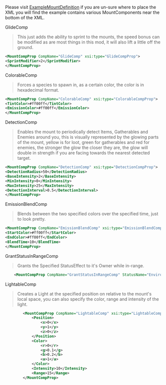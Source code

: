 
Please visit [ExampleMountDefinition](https://github.com/Grim-/Outward.Mount/edit/main/docs/ExampleMountDefinition.md) if you are un-sure where to place the XML you will find the example contains various MountComponents near the bottom of the XML.


 GlideComp
> 
> This just adds the ability to sprint to the mounts, the speed bonus
> can be modified as are most things in this mod, it will also lift a
> little off the ground.

```xml
<MountCompProp CompName="GlideComp" xsi:type="GlideCompProp">
<SprintModifier>2</SprintModifier>
</MountCompProp>
```


 ColorableComp 
> 
> Forces a species to spawn in, as a certain color, the
> color is in hexadecimal format.

```xml
<MountCompProp CompName="ColorableComp" xsi:type="ColorableCompProp">
<TintColor>#ff00ff</TintColor>
<EmissionColor>#ff00ff</EmissionColor>
</MountCompProp>
```

 DetectionComp 
> 
> Enables the mount to periodically detect Items,
> Gatherables and Enemies around you, this is visually represented by
> the glowing parts of the mount, yellow is for loot, green for
> gatherables and red for enemies, the stronger the glow the closer they
> are, the glow will double in strength if you are facing towards the
> nearest detected target.

```xml
<MountCompProp CompName="DetectionComp" xsi:type="DetectionCompProp">
<DetectionRadius>50</DetectionRadius>
<BaseIntensity>2</BaseIntensity>
<MinIntensity>0</MinIntensity>
<MaxIntensity>25</MaxIntensity>
<DetectionInterval>0.5</DetectionInterval>
</MountCompProp>
```


 EmissionBlendComp 
 >Blends between the two specified colors over the
> specified time, just to look pretty.

```xml
<MountCompProp CompName="EmissionBlendComp" xsi:type="EmissionBlendCompProp">
<StartColor>#ff00ff</StartColor>
<EndColor>#ff00ff</EndColor>
<BlendTime>10</BlendTime>
</MountCompProp>
```

 GrantStatusInRangeComp 
> Grants the Specified StatusEffect to it's Owner while in-range.

```xml
	<MountCompProp CompName="GrantStatusInRangeComp" StatusName="Environment Resistance" xsi:type="GrantStatusInRangeCompProp" Radius="15" />
```


 LightableComp 
> Creates a Light at the specified position on relative to the mount's local space, you can also specify the color, range and intensity of the light.

```xml
		<MountCompProp CompName="LightableComp" xsi:type="LightableCompProp">
			<Position>
				<x>0</x>
				<y>1</y>
				<z>0</z>
			</Position>
			<Color>
				<r>0</r>
				<g>0.1</g>
				<b>0.2</b>
				<a>1</a>
			</Color>
			<Intensity>10</Intensity>
			<Range>15</Range>
		</MountCompProp>
```
